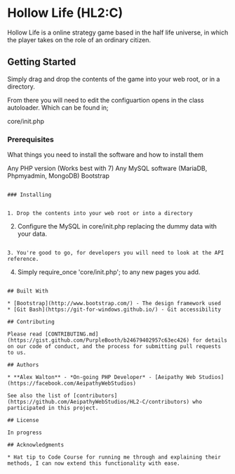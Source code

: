 # Hollow Life (HL2:C)

Hollow Life is a online strategy game based in the half life universe, in which the player takes on the role of an ordinary citizen.

## Getting Started

Simply drag and drop the contents of the game into your web root, or in a directory.

From there you will need to edit the configuartion opens in the class autoloader. Which can be found in;

core/init.php

### Prerequisites

What things you need to install the software and how to install them

Any PHP version (Works best with 7)
Any MySQL software (MariaDB, Phpmyadmin, MongoDB)
Bootstrap
```

### Installing


1. Drop the contents into your web root or into a directory
```

2. Configure the MySQL in core/init.php replacing the dummy data with your data.
```

3. You're good to go, for developers you will need to look at the API reference.
```

4. Simply require_once 'core/init.php'; to any new pages you add.
```

## Built With

* [Bootstrap](http://www.bootstrap.com/) - The design framework used
* [Git Bash](https://git-for-windows.github.io/) - Git accessibility

## Contributing

Please read [CONTRIBUTING.md](https://gist.github.com/PurpleBooth/b24679402957c63ec426) for details on our code of conduct, and the process for submitting pull requests to us.

## Authors

* **Alex Walton** - *On-going PHP Developer* - [Aeipathy Web Studios](https://facebook.com/AeipathyWebStudios)

See also the list of [contributors](https://github.com/AeipathyWebStudios/HL2-C/contributors) who participated in this project.

## License

In progress

## Acknowledgments

* Hat tip to Code Course for running me through and explaining their methods, I can now extend this functionality with ease.
